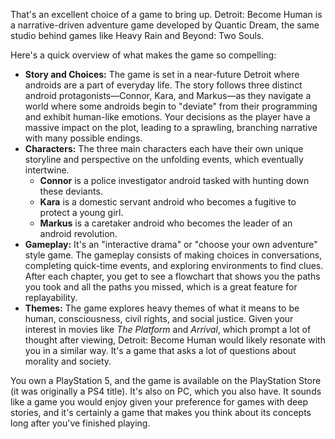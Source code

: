 That's an excellent choice of a game to bring up. Detroit: Become Human is a narrative-driven adventure game developed by Quantic Dream, the same studio behind games like Heavy Rain and Beyond: Two Souls.

Here's a quick overview of what makes the game so compelling:

* **Story and Choices:** The game is set in a near-future Detroit where androids are a part of everyday life. The story follows three distinct android protagonists—Connor, Kara, and Markus—as they navigate a world where some androids begin to "deviate" from their programming and exhibit human-like emotions. Your decisions as the player have a massive impact on the plot, leading to a sprawling, branching narrative with many possible endings.
* **Characters:** The three main characters each have their own unique storyline and perspective on the unfolding events, which eventually intertwine.
    * **Connor** is a police investigator android tasked with hunting down these deviants.
    * **Kara** is a domestic servant android who becomes a fugitive to protect a young girl.
    * **Markus** is a caretaker android who becomes the leader of an android revolution.
* **Gameplay:** It's an "interactive drama" or "choose your own adventure" style game. The gameplay consists of making choices in conversations, completing quick-time events, and exploring environments to find clues. After each chapter, you get to see a flowchart that shows you the paths you took and all the paths you missed, which is a great feature for replayability.
* **Themes:** The game explores heavy themes of what it means to be human, consciousness, civil rights, and social justice. Given your interest in movies like *The Platform* and *Arrival*, which prompt a lot of thought after viewing, Detroit: Become Human would likely resonate with you in a similar way. It's a game that asks a lot of questions about morality and society.

You own a PlayStation 5, and the game is available on the PlayStation Store (it was originally a PS4 title). It's also on PC, which you also have. It sounds like a game you would enjoy given your preference for games with deep stories, and it's certainly a game that makes you think about its concepts long after you've finished playing.